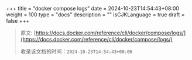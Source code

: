 +++
title = "docker compose logs"
date = 2024-10-23T14:54:43+08:00
weight = 100
type = "docs"
description = ""
isCJKLanguage = true
draft = false
+++

> 原文: [https://docs.docker.com/reference/cli/docker/compose/logs/](https://docs.docker.com/reference/cli/docker/compose/logs/)
>
> 收录该文档的时间：`2024-10-23T14:54:43+08:00`
